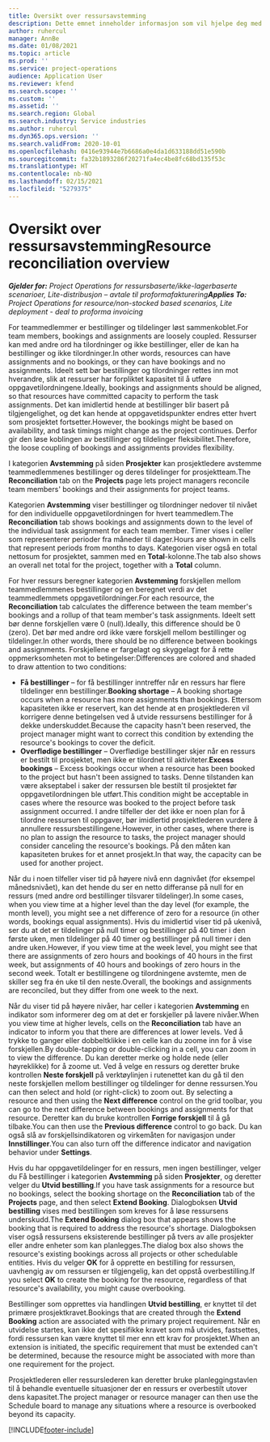 ```yaml
---
title: Oversikt over ressursavstemming
description: Dette emnet inneholder informasjon som vil hjelpe deg med å sikre at ressursbestillinger og tildelinger for prosjekter er justert.
author: ruhercul
manager: AnnBe
ms.date: 01/08/2021
ms.topic: article
ms.prod: ''
ms.service: project-operations
audience: Application User
ms.reviewer: kfend
ms.search.scope: ''
ms.custom: ''
ms.assetid: ''
ms.search.region: Global
ms.search.industry: Service industries
ms.author: ruhercul
ms.dyn365.ops.version: ''
ms.search.validFrom: 2020-10-01
ms.openlocfilehash: 0416e93944e7b6686a0e4da1d633188dd51e590b
ms.sourcegitcommit: fa32b1893286f20271fa4ec4be8fc68bd135f53c
ms.translationtype: HT
ms.contentlocale: nb-NO
ms.lasthandoff: 02/15/2021
ms.locfileid: "5279375"
---
```

# <a name="resource-reconciliation-overview"></a><span data-ttu-id="3034e-103">Oversikt over ressursavstemming</span><span class="sxs-lookup"><span data-stu-id="3034e-103">Resource reconciliation overview</span></span>

<span data-ttu-id="3034e-104">_**Gjelder for:** Project Operations for ressursbaserte/ikke-lagerbaserte scenarioer, Lite-distribusjon – avtale til proformafakturering_</span><span class="sxs-lookup"><span data-stu-id="3034e-104">_**Applies To:** Project Operations for resource/non-stocked based scenarios, Lite deployment - deal to proforma invoicing_</span></span>

<span data-ttu-id="3034e-105">For teammedlemmer er bestillinger og tildelinger løst sammenkoblet.</span><span class="sxs-lookup"><span data-stu-id="3034e-105">For team members, bookings and assignments are loosely coupled.</span></span> <span data-ttu-id="3034e-106">Ressurser kan med andre ord ha tilordninger og ikke bestillinger, eller de kan ha bestillinger og ikke tilordninger.</span><span class="sxs-lookup"><span data-stu-id="3034e-106">In other words, resources can have assignments and no bookings, or they can have bookings and no assignments.</span></span> <span data-ttu-id="3034e-107">Ideelt sett bør bestillinger og tilordninger rettes inn mot hverandre, slik at ressurser har forpliktet kapasitet til å utføre oppgavetilordningene.</span><span class="sxs-lookup"><span data-stu-id="3034e-107">Ideally, bookings and assignments should be aligned, so that resources have committed capacity to perform the task assignments.</span></span> <span data-ttu-id="3034e-108">Det kan imidlertid hende at bestillinger blir basert på tilgjengelighet, og det kan hende at oppgavetidspunkter endres etter hvert som prosjektet fortsetter.</span><span class="sxs-lookup"><span data-stu-id="3034e-108">However, the bookings might be based on availability, and task timings might change as the project continues.</span></span> <span data-ttu-id="3034e-109">Derfor gir den løse koblingen av bestillinger og tildelinger fleksibilitet.</span><span class="sxs-lookup"><span data-stu-id="3034e-109">Therefore, the loose coupling of bookings and assignments provides flexibility.</span></span>

<span data-ttu-id="3034e-110">I kategorien **Avstemming** på siden **Prosjekter** kan prosjektledere avstemme teammedlemmenes bestillinger og deres tildelinger for prosjektteam.</span><span class="sxs-lookup"><span data-stu-id="3034e-110">The **Reconciliation** tab on the **Projects** page lets project managers reconcile team members' bookings and their assignments for project teams.</span></span>

<span data-ttu-id="3034e-111">Kategorien **Avstemming** viser bestillinger og tilordninger nedover til nivået for den individuelle oppgavetilordningen for hvert teammedlem.</span><span class="sxs-lookup"><span data-stu-id="3034e-111">The **Reconciliation** tab shows bookings and assignments down to the level of the individual task assignment for each team member.</span></span> <span data-ttu-id="3034e-112">Timer vises i celler som representerer perioder fra måneder til dager.</span><span class="sxs-lookup"><span data-stu-id="3034e-112">Hours are shown in cells that represent periods from months to days.</span></span> <span data-ttu-id="3034e-113">Kategorien viser også en total nettosum for prosjektet, sammen med en **Total**-kolonne.</span><span class="sxs-lookup"><span data-stu-id="3034e-113">The tab also shows an overall net total for the project, together with a **Total** column.</span></span>

<span data-ttu-id="3034e-114">For hver ressurs beregner kategorien **Avstemming** forskjellen mellom teammedlemmenes bestillinger og en beregnet verdi av det teammedlemmets oppgavetilordninger.</span><span class="sxs-lookup"><span data-stu-id="3034e-114">For each resource, the **Reconciliation** tab calculates the difference between the team member's bookings and a rollup of that team member's task assignments.</span></span> <span data-ttu-id="3034e-115">Ideelt sett bør denne forskjellen være 0 (null).</span><span class="sxs-lookup"><span data-stu-id="3034e-115">Ideally, this difference should be 0 (zero).</span></span> <span data-ttu-id="3034e-116">Det bør med andre ord ikke være forskjell mellom bestillinger og tildelinger.</span><span class="sxs-lookup"><span data-stu-id="3034e-116">In other words, there should be no difference between bookings and assignments.</span></span> <span data-ttu-id="3034e-117">Forskjellene er fargelagt og skyggelagt for å rette oppmerksomheten mot to betingelser:</span><span class="sxs-lookup"><span data-stu-id="3034e-117">Differences are colored and shaded to draw attention to two conditions:</span></span>

- <span data-ttu-id="3034e-118">**Få bestillinger** – for få bestillinger inntreffer når en ressurs har flere tildelinger enn bestillinger.</span><span class="sxs-lookup"><span data-stu-id="3034e-118">**Booking shortage** – A booking shortage occurs when a resource has more assignments than bookings.</span></span> <span data-ttu-id="3034e-119">Ettersom kapasiteten ikke er reservert, kan det hende at en prosjektlederen vil korrigere denne betingelsen ved å utvide ressursens bestillinger for å dekke underskuddet.</span><span class="sxs-lookup"><span data-stu-id="3034e-119">Because the capacity hasn't been reserved, the project manager might want to correct this condition by extending the resource's bookings to cover the deficit.</span></span>
- <span data-ttu-id="3034e-120">**Overflødige bestillinger** – Overflødige bestillinger skjer når en ressurs er bestilt til prosjektet, men ikke er tilordnet til aktiviteter.</span><span class="sxs-lookup"><span data-stu-id="3034e-120">**Excess bookings** – Excess bookings occur when a resource has been booked to the project but hasn't been assigned to tasks.</span></span> <span data-ttu-id="3034e-121">Denne tilstanden kan være akseptabel i saker der ressursen ble bestilt til prosjektet før oppgavetilordningen ble utført.</span><span class="sxs-lookup"><span data-stu-id="3034e-121">This condition might be acceptable in cases where the resource was booked to the project before task assignment occurred.</span></span> <span data-ttu-id="3034e-122">I andre tilfeller der det ikke er noen plan for å tilordne ressursen til oppgaver, bør imidlertid prosjektlederen vurdere å annullere ressursbestillingene.</span><span class="sxs-lookup"><span data-stu-id="3034e-122">However, in other cases, where there is no plan to assign the resource to tasks, the project manager should consider canceling the resource's bookings.</span></span> <span data-ttu-id="3034e-123">På den måten kan kapasiteten brukes for et annet prosjekt.</span><span class="sxs-lookup"><span data-stu-id="3034e-123">In that way, the capacity can be used for another project.</span></span>

<span data-ttu-id="3034e-124">Når du i noen tilfeller viser tid på høyere nivå enn dagnivået (for eksempel månedsnivået), kan det hende du ser en netto differanse på null for en ressurs (med andre ord bestillinger tilsvarer tildelinger).</span><span class="sxs-lookup"><span data-stu-id="3034e-124">In some cases, when you view time at a higher level than the day level (for example, the month level), you might see a net difference of zero for a resource (in other words, bookings equal assignments).</span></span> <span data-ttu-id="3034e-125">Hvis du imidlertid viser tid på ukenivå, ser du at det er tildelinger på null timer og bestillinger på 40 timer i den første uken, men tildelinger på 40 timer og bestillinger på null timer i den andre uken.</span><span class="sxs-lookup"><span data-stu-id="3034e-125">However, if you view time at the week level, you might see that there are assignments of zero hours and bookings of 40 hours in the first week, but assignments of 40 hours and bookings of zero hours in the second week.</span></span> <span data-ttu-id="3034e-126">Totalt er bestillingene og tilordningene avstemte, men de skiller seg fra én uke til den neste.</span><span class="sxs-lookup"><span data-stu-id="3034e-126">Overall, the bookings and assignments are reconciled, but they differ from one week to the next.</span></span>

<span data-ttu-id="3034e-127">Når du viser tid på høyere nivåer, har celler i kategorien **Avstemming** en indikator som informerer deg om at det er forskjeller på lavere nivåer.</span><span class="sxs-lookup"><span data-stu-id="3034e-127">When you view time at higher levels, cells on the **Reconciliation** tab have an indicator to inform you that there are differences at lower levels.</span></span> <span data-ttu-id="3034e-128">Ved å trykke to ganger eller dobbeltklikke i en celle kan du zoome inn for å vise forskjellen.</span><span class="sxs-lookup"><span data-stu-id="3034e-128">By double-tapping or double-clicking in a cell, you can zoom in to view the difference.</span></span> <span data-ttu-id="3034e-129">Du kan deretter merke og holde nede (eller høyreklikke) for å zoome ut. Ved å velge en ressurs og deretter bruke kontrollen **Neste forskjell** på verktøylinjen i rutenettet kan du gå til den neste forskjellen mellom bestillinger og tildelinger for denne ressursen.</span><span class="sxs-lookup"><span data-stu-id="3034e-129">You can then select and hold (or right-click) to zoom out. By selecting a resource and then using the **Next difference** control on the grid toolbar, you can go to the next difference between bookings and assignments for that resource.</span></span> <span data-ttu-id="3034e-130">Deretter kan du bruke kontrollen **Forrige forskjell** til å gå tilbake.</span><span class="sxs-lookup"><span data-stu-id="3034e-130">You can then use the **Previous difference** control to go back.</span></span> <span data-ttu-id="3034e-131">Du kan også slå av forskjellsindikatoren og virkemåten for navigasjon under **Innstillinger**.</span><span class="sxs-lookup"><span data-stu-id="3034e-131">You can also turn off the difference indicator and navigation behavior under **Settings**.</span></span>

<span data-ttu-id="3034e-132">Hvis du har oppgavetildelinger for en ressurs, men ingen bestillinger, velger du Få bestillinger i kategorien **Avstemming** på siden **Prosjekter**, og deretter velger du **Utvid bestilling**.</span><span class="sxs-lookup"><span data-stu-id="3034e-132">If you have task assignments for a resource but no bookings, select the booking shortage on the **Reconciliation** tab of the **Projects** page, and then select **Extend Booking**.</span></span> <span data-ttu-id="3034e-133">Dialogboksen **Utvid bestilling** vises med bestillingen som kreves for å løse ressursens underskudd.</span><span class="sxs-lookup"><span data-stu-id="3034e-133">The **Extend Booking** dialog box that appears shows the booking that is required to address the resource's shortage.</span></span> <span data-ttu-id="3034e-134">Dialogboksen viser også ressursens eksisterende bestillinger på tvers av alle prosjekter eller andre enheter som kan planlegges.</span><span class="sxs-lookup"><span data-stu-id="3034e-134">The dialog box also shows the resource's existing bookings across all projects or other schedulable entities.</span></span> <span data-ttu-id="3034e-135">Hvis du velger **OK** for å opprette en bestilling for ressursen, uavhengig av om ressursen er tilgjengelig, kan det oppstå overbestilling.</span><span class="sxs-lookup"><span data-stu-id="3034e-135">If you select **OK** to create the booking for the resource, regardless of that resource's availability, you might cause overbooking.</span></span>

<span data-ttu-id="3034e-136">Bestillinger som opprettes via handlingen **Utvid bestilling**, er knyttet til det primære prosjektkravet.</span><span class="sxs-lookup"><span data-stu-id="3034e-136">Bookings that are created through the **Extend Booking** action are associated with the primary project requirement.</span></span> <span data-ttu-id="3034e-137">Når en utvidelse startes, kan ikke det spesifikke kravet som må utvides, fastsettes, fordi ressursen kan være knyttet til mer enn ett krav for prosjektet.</span><span class="sxs-lookup"><span data-stu-id="3034e-137">When an extension is initiated, the specific requirement that must be extended can't be determined, because the resource might be associated with more than one requirement for the project.</span></span>

<span data-ttu-id="3034e-138">Prosjektlederen eller ressurslederen kan deretter bruke planleggingstavlen til å behandle eventuelle situasjoner der en ressurs er overbestilt utover dens kapasitet.</span><span class="sxs-lookup"><span data-stu-id="3034e-138">The project manager or resource manager can then use the Schedule board to manage any situations where a resource is overbooked beyond its capacity.</span></span>


[!INCLUDE[footer-include](../includes/footer-banner.md)]
